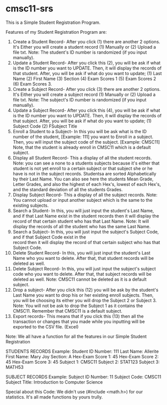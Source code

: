 # cmsc11-srs
This is a Simple Student Registration Program.

Features of my Student Registration Program are:
1. Create a Student Record- After you click (1) there are another 2 options.
			    It's Either you will create a student record (1) Manually or (2) Upload a file txt. 
			    Note: The student's ID number is randomized (if you input manually).                                                                                              
2. Update a Student Record- After you click this (2), you will be ask if what is the ID number you want to UPDATE.
			    Then, it will display the records of that student. After, you will be ask if what do you 
			    want to update; (1) Last Name (2) First Name (3) Section (4) Exam Scores 1 (5) Exam Scores 2
			    (6) Exam Scores 3.                                                                                             
3. Create a Subject Record- After you click (3) there are another 2 options.
			    It's Either you will create a subject record (1) Manually or (2) Upload a file txt.
			    Note: The subject's ID number is randomized (if you input manually).                                                                                       
4. Update a Subject Record- After you click this (4), you will be ask if what is the ID number you want to UPDATE.
			    Then, it will display the records of that subject. After, you will be ask if what do you 
			    want to update; (1) Subject Code (2) FSubject Title                                                                             
5. Enroll a Student to a Subject- In this you will be ask what is the ID number of the student, [Example: 111] you want to Enroll in a 
				  subject. Then, you will input the subject code of the subject. [Example: CMSC11]
				  Note, that the student is already enroll in CMSC11 which is a default subject.	           
6. Display all Student Record- This a display of all the student records. Note: you can see a none to a students subjects
			       because it's either that student is not yet enroll to a certain subject or that subject she
			       or he have is not in the subject records. Studentsa are sorted Alphabetically by their
			       Last Name. You can also see here the students Mean Grade, Letter Grades, and also the 
			       highest of each Hex's, lowest of each Hex's, and the standard deviation of all the 
			       students Grades.                                                                                              
7. Display Subject Record- This a display of all the subject records. Note: You cannot upload or input another subject
			   which is the same to the existing subjects.
8. Search a Student- In this, you will just input the student's Last Name, and if that Last Name exist in the 
                     student records then it will display the record of that certain student who has that Last Name. 
		     Note: It will display the records of all the student who has the same Last Name.
9. Search a Subject- In this, you will just input the subject's Subject Code, and if that Subject Code exist in the  
		     record then it will display the record of that certain subject who has that Subject Code.  
10. Delete Student Record- In this, you will just input the student's Last Name who you want to delete. After that, that
			   student records will be deleted as well.    
11. Delete Subject Record- In this, you will just input the subject's subject code who you want to delete. After that, that
			   subject records will be deleted as well. Note: CMSC11 cannot be deleted 
			   as it is a default subject. 
12. Drop a subject- After you click this (12) you will be ask by the student's Last Name you want to drop his or her
		    existing enroll subjects. Then, you will be choosing its either you will drop the Subject 2 or
		    Subject 3. Note: You will not be ask to drop the Subject 1 as it contains the CMSC11. Remember that
		    CMSC11 is a default subject.  
13. Export records- This means that if you click this (13) then all the transaction or changes that you made while you
		    inputting will be exported to the CSV file. (Excel)


Note: We all have a function for all the features in our Simple Student Registration

STUDENTS RECORDS
Example:
	Student ID Number: 111
	Last Name: Allerite
	First Name: Mary Joy
	Section: A
	Hex-Exam Score 1: 45
	Hex-Exam Score 2: 45
	Hex-Exam Score 3: 45
	Subject 1: CMSC11
	Subject 2: STAT123
	Subject 3: MATH53

SUBJECT RECORDS
Example:
	Subject ID Number: 11
	Subject Code: CMSC11
	Subject Title: Introduction to Computer Science

Special about this Code:
	We didn't use (#include <math.h>) for our statistics. It's all made functions by yours trully.
	

